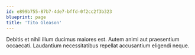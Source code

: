 ```yaml
---
id: e899b755-87b7-4de7-bffd-0f2cc2f3b323
blueprint: page
title: 'Tito Gleason'
---
```

Debitis et nihil illum ducimus maiores est. Autem animi aut praesentium occaecati. Laudantium necessitatibus repellat accusantium eligendi neque.